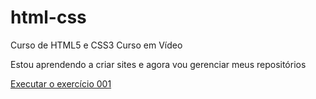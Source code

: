 # html-css
Curso de HTML5 e CSS3 Curso em Vídeo

Estou aprendendo a criar sites e agora vou gerenciar meus repositórios

<a href= "https://lucashosokawa.github.io/html-css/exercicios/ex001/index.html">Executar o exercício 001 </a>
